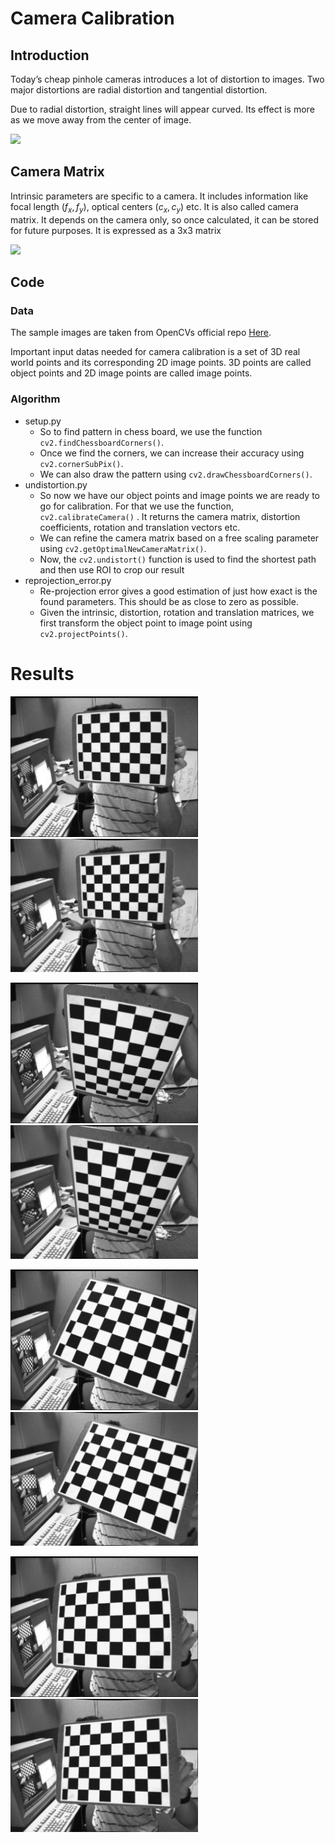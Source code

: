 # Camera Calibration
## Introduction
Today’s cheap pinhole cameras introduces a lot of distortion to images. Two major distortions are radial distortion and tangential distortion.

Due to radial distortion, straight lines will appear curved. Its effect is more as we move away from the center of image. 

![](https://opencv-python-tutroals.readthedocs.io/en/latest/_images/calib_radial.jpg)

## Camera Matrix
Intrinsic parameters are specific to a camera. It includes information like focal length $(f_x,f_y)$, optical centers $(c_x, c_y)$ etc. It is also called camera matrix. It depends on the camera only, so once calculated, it can be stored for future purposes. It is expressed as a 3x3 matrix

![](https://opencv-python-tutroals.readthedocs.io/en/latest/_images/math/5e9d2db8b3561f68fa0688992fa45c13766a382c.png)

## Code
### Data
The sample images are taken from OpenCVs official repo [Here](https://github.com/opencv/opencv/tree/master/samples/data).

Important input datas needed for camera calibration is a set of 3D real world points and its corresponding 2D image points.
3D points are called object points and 2D image points are called image points.
### Algorithm
* setup.py
  * So to find pattern in chess board, we use the function `cv2.findChessboardCorners()`. 
  * Once we find the corners, we can increase their accuracy using `cv2.cornerSubPix()`. 
  * We can also draw the pattern using `cv2.drawChessboardCorners()`.
* undistortion.py
  * So now we have our object points and image points we are ready to go for calibration. For that we use the function, `cv2.calibrateCamera()` . It returns the camera matrix, distortion coefficients, rotation and translation vectors etc.
  * We can refine the camera matrix based on a free scaling parameter using `cv2.getOptimalNewCameraMatrix()`.
  * Now, the `cv2.undistort()` function is used to find the shortest path and then use ROI to crop our result
* reprojection_error.py
  * Re-projection error gives a good estimation of just how exact is the found parameters. This should be as close to zero as possible. 
  * Given the intrinsic, distortion, rotation and translation matrices, we first transform the object point to image point using `cv2.projectPoints()`.

# Results
<p float="left">
  <img src="assets/left01.jpg" width="300" />
  <img src="outputs/left01.jpg" width="300" /> 
</p>
<p float="left">
  <img src="assets/left02.jpg" width="300" />
  <img src="outputs/left02.jpg" width="300" /> 
</p>
<p float="left">
  <img src="assets/left03.jpg" width="300" />
  <img src="outputs/left03.jpg" width="300" /> 
</p>
<p float="left">
  <img src="assets/left04.jpg" width="300" />
  <img src="outputs/left04.jpg" width="300" /> 
</p>
